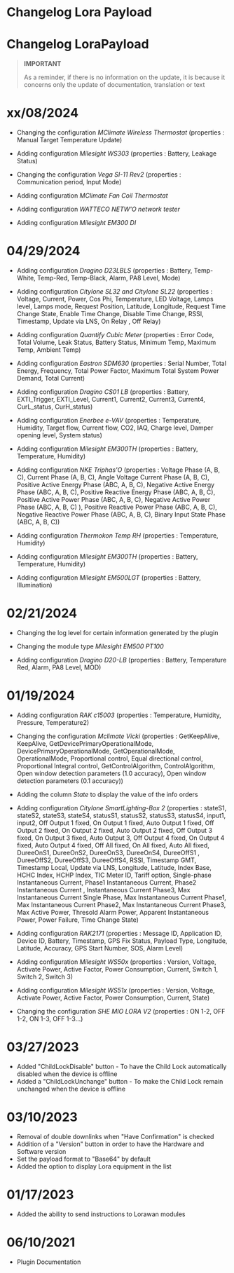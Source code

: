# Changelog Lora Payload

# Changelog LoraPayload

>**IMPORTANT**
>
>As a reminder, if there is no information on the update, it is because it concerns only the update of documentation, translation or text

# xx/08/2024

- Changing the configuration *MClimate Wireless Thermostat* (properties : Manual Target Temperature Update)

- Adding configuration *Milesight WS303* (properties : Battery, Leakage Status)

- Changing the configuration *Vega SI-11 Rev2* (properties : Communication period, Input Mode)

- Adding configuration *MClimate Fan Coil Thermostat*

- Adding configuration *WATTECO NETW'O network tester*

- Adding configuration *Milesight EM300 DI*

# 04/29/2024

- Adding configuration *Dragino D23LBLS* (properties : Battery, Temp-White, Temp-Red, Temp-Black, Alarm, PA8 Level, Mode)

- Adding configuration *Citylone SL32 and Citylone SL22* (properties : Voltage, Current, Power, Cos Phi, Temperature, LED Voltage, Lamps level, Lamps mode, Request Position, Latitude, Longitude, Request Time Change State, Enable Time Change, Disable Time Change, RSSI, Timestamp, Update via LNS, On Relay , Off Relay)

- Adding configuration *Quantify Cubic Meter* (properties : Error Code, Total Volume, Leak Status, Battery Status, Minimum Temp, Maximum Temp, Ambient Temp)

- Adding configuration *Eastron SDM630* (properties : Serial Number, Total Energy, Frequency, Total Power Factor, Maximum Total System Power Demand, Total Current)

- Adding configuration *Dragino CS01 LB* (properties : Battery, EXTI_Trigger, EXTI_Level, Current1, Current2, Current3, Current4, CurL_status, CurH_status)

- Adding configuration *Enerbee e-VAV* (properties : Temperature, Humidity, Target flow, Current flow, CO2, IAQ, Charge level, Damper opening level, System status)

- Adding configuration *Milesight EM300TH* (properties : Battery, Temperature, Humidity)

- Adding configuration *NKE Triphas'O* (properties : Voltage Phase (A, B, C), Current Phase (A, B, C), Angle Voltage Current Phase (A, B, C), Positive Active Energy Phase (ABC, A, B, C), Negative Active Energy Phase (ABC, A, B, C), Positive Reactive Energy Phase (ABC, A, B, C), Positive Active Power Phase (ABC, A, B, C), Negative Active Power Phase (ABC, A, B, C) ), Positive Reactive Power Phase (ABC, A, B, C), Negative Reactive Power Phase (ABC, A, B, C), Binary Input State Phase (ABC, A, B, C))

- Adding configuration *Thermokon Temp RH* (properties : Temperature, Humidity)

- Adding configuration *Milesight EM300TH* (properties : Battery, Temperature, Humidity)

- Adding configuration *Milesight EM500LGT* (properties : Battery, Illumination)


# 02/21/2024
- Changing the log level for certain information generated by the plugin

- Changing the module type *Milesight EM500 PT100*

- Adding configuration *Dragino D20-LB* (properties : Battery, Temperature Red, Alarm, PA8 Level, MOD)


# 01/19/2024
- Adding configuration *RAK c15003* (properties : Temperature, Humidity, Pressure, Temperature2)

- Changing the configuration *Mclimate Vicki* (properties : GetKeepAlive, KeepAlive, GetDevicePrimaryOperationalMode, DevicePrimaryOperationalMode, GetOperationalMode, OperationalMode, Proportional control, Equal directional control, Proportional Integral control, GetControlAlgorithm, ControlAlgorithm, Open window detection parameters (1.0 accuracy), Open window detection parameters (0.1 accuracy))

- Adding the column *State* to display the value of the info orders

- Adding configuration *Citylone SmartLighting-Box 2* (properties : stateS1, stateS2, stateS3, stateS4, statusS1, statusS2, statusS3, statusS4, input1, input2, Off Output 1 fixed, On Output 1 fixed, Auto Output 1 fixed, Off Output 2 fixed, On Output 2 fixed, Auto Output 2 fixed, Off Output 3 fixed, On Output 3 fixed, Auto Output 3, Off Output 4 fixed, On Output 4 fixed, Auto Output 4 fixed, Off All fixed, On All fixed, Auto All fixed, DureeOnS1, DureeOnS2, DureeOnS3, DureeOnS4, DureeOffS1 , DureeOffS2, DureeOffS3, DureeOffS4, RSSI, Timestamp GMT, Timestamp Local, Update via LNS, Longitude, Latitude, Index Base, HCHC Index, HCHP Index, TIC Meter ID, Tariff option, Single-phase Instantaneous Current, Phase1 Instantaneous Current, Phase2 Instantaneous Current , Instantaneous Current Phase3, Max Instantaneous Current Single Phase, Max Instantaneous Current Phase1, Max Instantaneous Current Phase2, Max Instantaneous Current Phase3, Max Active Power, Thresold Alarm Power, Apparent Instantaneous Power, Power Failure, Time Change State)

- Adding configuration *RAK2171* (properties : Message ID, Application ID, Device ID, Battery, Timestamp, GPS Fix Status, Payload Type, Longitude, Latitude, Accuracy, GPS Start Number, SOS, Alarm Level)

- Adding configuration *Milesight WS50x* (properties : Version, Voltage, Activate Power, Active Factor, Power Consumption, Current, Switch 1, Switch 2, Switch 3)

- Adding configuration *Milesight WS51x* (properties : Version, Voltage, Activate Power, Active Factor, Power Consumption, Current, State)

- Changing the configuration *SHE MIO LORA V2* (properties : ON 1-2, OFF 1-2, ON 1-3, OFF 1-3...)

# 03/27/2023

- Added "ChildLockDisable" button - To have the Child Lock automatically disabled when the device is offline
- Added a "ChildLockUnchange" button - To make the Child Lock remain unchanged when the device is offline

# 03/10/2023

- Removal of double downlinks when "Have Confirmation" is checked
- Addition of a "Version" button in order to have the Hardware and Software version
- Set the payload format to "Base64" by default
- Added the option to display Lora equipment in the list

# 01/17/2023

- Added the ability to send instructions to Lorawan modules

# 06/10/2021

- Plugin Documentation